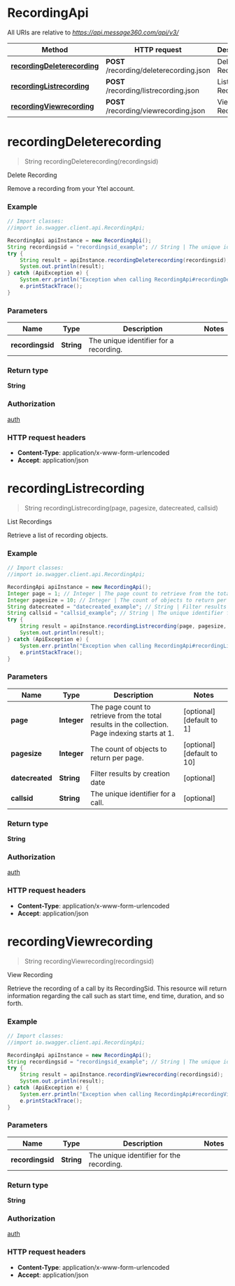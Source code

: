 # RecordingApi

All URIs are relative to *https://api.message360.com/api/v3/*

Method | HTTP request | Description
------------- | ------------- | -------------
[**recordingDeleterecording**](RecordingApi.md#recordingDeleterecording) | **POST** /recording/deleterecording.json | Delete Recording
[**recordingListrecording**](RecordingApi.md#recordingListrecording) | **POST** /recording/listrecording.json | List Recordings
[**recordingViewrecording**](RecordingApi.md#recordingViewrecording) | **POST** /recording/viewrecording.json | View Recording


<a name="recordingDeleterecording"></a>
# **recordingDeleterecording**
> String recordingDeleterecording(recordingsid)

Delete Recording

Remove a recording from your Ytel account.

### Example
```java
// Import classes:
//import io.swagger.client.api.RecordingApi;

RecordingApi apiInstance = new RecordingApi();
String recordingsid = "recordingsid_example"; // String | The unique identifier for a recording.
try {
    String result = apiInstance.recordingDeleterecording(recordingsid);
    System.out.println(result);
} catch (ApiException e) {
    System.err.println("Exception when calling RecordingApi#recordingDeleterecording");
    e.printStackTrace();
}
```

### Parameters

Name | Type | Description  | Notes
------------- | ------------- | ------------- | -------------
 **recordingsid** | **String**| The unique identifier for a recording. |

### Return type

**String**

### Authorization

[auth](../README.md#auth)

### HTTP request headers

 - **Content-Type**: application/x-www-form-urlencoded
 - **Accept**: application/json

<a name="recordingListrecording"></a>
# **recordingListrecording**
> String recordingListrecording(page, pagesize, datecreated, callsid)

List Recordings

Retrieve a list of recording objects.

### Example
```java
// Import classes:
//import io.swagger.client.api.RecordingApi;

RecordingApi apiInstance = new RecordingApi();
Integer page = 1; // Integer | The page count to retrieve from the total results in the collection. Page indexing starts at 1.
Integer pagesize = 10; // Integer | The count of objects to return per page.
String datecreated = "datecreated_example"; // String | Filter results by creation date
String callsid = "callsid_example"; // String | The unique identifier for a call.
try {
    String result = apiInstance.recordingListrecording(page, pagesize, datecreated, callsid);
    System.out.println(result);
} catch (ApiException e) {
    System.err.println("Exception when calling RecordingApi#recordingListrecording");
    e.printStackTrace();
}
```

### Parameters

Name | Type | Description  | Notes
------------- | ------------- | ------------- | -------------
 **page** | **Integer**| The page count to retrieve from the total results in the collection. Page indexing starts at 1. | [optional] [default to 1]
 **pagesize** | **Integer**| The count of objects to return per page. | [optional] [default to 10]
 **datecreated** | **String**| Filter results by creation date | [optional]
 **callsid** | **String**| The unique identifier for a call. | [optional]

### Return type

**String**

### Authorization

[auth](../README.md#auth)

### HTTP request headers

 - **Content-Type**: application/x-www-form-urlencoded
 - **Accept**: application/json

<a name="recordingViewrecording"></a>
# **recordingViewrecording**
> String recordingViewrecording(recordingsid)

View Recording

Retrieve the recording of a call by its RecordingSid. This resource will return information regarding the call such as start time, end time, duration, and so forth.

### Example
```java
// Import classes:
//import io.swagger.client.api.RecordingApi;

RecordingApi apiInstance = new RecordingApi();
String recordingsid = "recordingsid_example"; // String | The unique identifier for the recording.
try {
    String result = apiInstance.recordingViewrecording(recordingsid);
    System.out.println(result);
} catch (ApiException e) {
    System.err.println("Exception when calling RecordingApi#recordingViewrecording");
    e.printStackTrace();
}
```

### Parameters

Name | Type | Description  | Notes
------------- | ------------- | ------------- | -------------
 **recordingsid** | **String**| The unique identifier for the recording. |

### Return type

**String**

### Authorization

[auth](../README.md#auth)

### HTTP request headers

 - **Content-Type**: application/x-www-form-urlencoded
 - **Accept**: application/json

